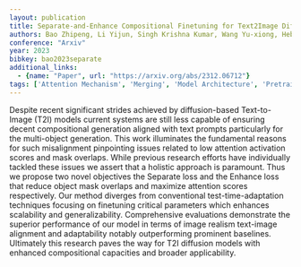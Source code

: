 ```yaml
---
layout: publication
title: Separate-and-Enhance Compositional Finetuning for Text2Image Diffusion Models
authors: Bao Zhipeng, Li Yijun, Singh Krishna Kumar, Wang Yu-xiong, Hebert Martial
conference: "Arxiv"
year: 2023
bibkey: bao2023separate
additional_links:
  - {name: "Paper", url: "https://arxiv.org/abs/2312.06712"}
tags: ['Attention Mechanism', 'Merging', 'Model Architecture', 'Pretraining Methods', 'Prompting', 'Reinforcement Learning']
---
```

Despite recent significant strides achieved by diffusion-based Text-to-Image (T2I) models current systems are still less capable of ensuring decent compositional generation aligned with text prompts particularly for the multi-object generation. This work illuminates the fundamental reasons for such misalignment pinpointing issues related to low attention activation scores and mask overlaps. While previous research efforts have individually tackled these issues we assert that a holistic approach is paramount. Thus we propose two novel objectives the Separate loss and the Enhance loss that reduce object mask overlaps and maximize attention scores respectively. Our method diverges from conventional test-time-adaptation techniques focusing on finetuning critical parameters which enhances scalability and generalizability. Comprehensive evaluations demonstrate the superior performance of our model in terms of image realism text-image alignment and adaptability notably outperforming prominent baselines. Ultimately this research paves the way for T2I diffusion models with enhanced compositional capacities and broader applicability.
